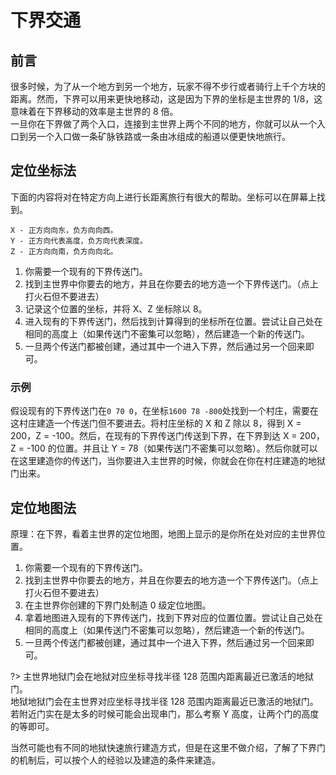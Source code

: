 <!-- community/creation/1007 -->

# 下界交通

## 前言

很多时候，为了从一个地方到另一个地方，玩家不得不步行或者骑行上千个方块的距离。然而，下界可以用来更快地移动，这是因为下界的坐标是主世界的 1/8，这意味着在下界移动的效率是主世界的 8 倍。</br>
一旦你在下界做了两个入口，连接到主世界上两个不同的地方，你就可以从一个入口到另一个入口做一条矿脉铁路或一条由冰组成的船道以便更快地旅行。

## 定位坐标法

下面的内容将对在特定方向上进行长距离旅行有很大的帮助。坐标可以在屏幕上找到。

```
X - 正方向向东，负方向向西。
Y - 正方向代表高度，负方向代表深度。
Z - 正方向向南，负方向向北。
```

1. 你需要一个现有的下界传送门。
2. 找到主世界中你要去的地方，并且在你要去的地方造一个下界传送门。（点上打火石但不要进去）
3. 记录这个位置的坐标，并将 X、Z 坐标除以 8。
4. 进入现有的下界传送门，然后找到计算得到的坐标所在位置。尝试让自己处在相同的高度上（如果传送门不密集可以忽略），然后建造一个新的传送门。
5. 一旦两个传送门都被创建，通过其中一个进入下界，然后通过另一个回来即可。

### 示例

假设现有的下界传送门在`0 70 0`，在坐标`1600 78 -800`处找到一个村庄，需要在这村庄建造一个传送门但不要进去。将村庄坐标的 X 和 Z 除以 8，得到 X = 200，Z = -100。然后，在现有的下界传送门传送到下界，在下界到达 X = 200，Z = -100 的位置。并且让 Y = 78（如果传送门不密集可以忽略）。然后你就可以在这里建造你的传送门，当你要进入主世界的时候，你就会在你在村庄建造的地狱门出来。

## 定位地图法

原理：在下界，看着主世界的定位地图，地图上显示的是你所在处对应的主世界位置。

1. 你需要一个现有的下界传送门。
2. 找到主世界中你要去的地方，并且在你要去的地方造一个下界传送门。（点上打火石但不要进去）
3. 在主世界你创建的下界门处制造 0 级定位地图。
4. 拿着地图进入现有的下界传送门，找到下界对应的位置位置。尝试让自己处在相同的高度上（如果传送门不密集可以忽略），然后建造一个新的传送门。
5. 一旦两个传送门都被创建，通过其中一个进入下界，然后通过另一个回来即可。

?> 主世界地狱门会在地狱对应坐标寻找半径 128 范围内距离最近已激活的地狱门。</br>
地狱地狱门会在主世界对应坐标寻找半径 128 范围内距离最近已激活的地狱门。</br>
若附近门实在是太多的时候可能会出现串门，那么考察 Y 高度，让两个门的高度的等即可。

当然可能也有不同的地狱快速旅行建造方式，但是在这里不做介绍，了解了下界门的机制后，可以按个人的经验以及建造的条件来建造。
